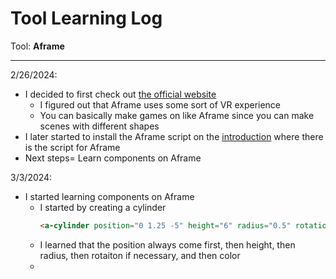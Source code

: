 # Tool Learning Log

Tool: **Aframe**

---

2/26/2024:
* I decided to first check out [the official website](https://aframe.io/)
  * I figured out that Aframe uses some sort of VR experience
  * You can basically make games on like Aframe since you can make scenes with different shapes
* I later started to install the Aframe script on the [introduction](https://aframe.io/docs/1.5.0/introduction/) where there is the script for Aframe
* Next steps= Learn components on Aframe

3/3/2024:
* I started learning components on Aframe
  * I started by creating a cylinder
    ```html
    <a-cylinder position="0 1.25 -5" height="6" radius="0.5" rotation="90 45 90" color="#4CC3D9"></a-cylinder>
    ```
  *  I learned that the position always come first, then height, then radius, then rotaiton if necessary, and then color
  *  


<!-- 
* Links you used today (websites, videos, etc)
* Things you tried, progress you made, etc
* Challenges, a-ha moments, etc
* Questions you still have
* What you're going to try next
-->

